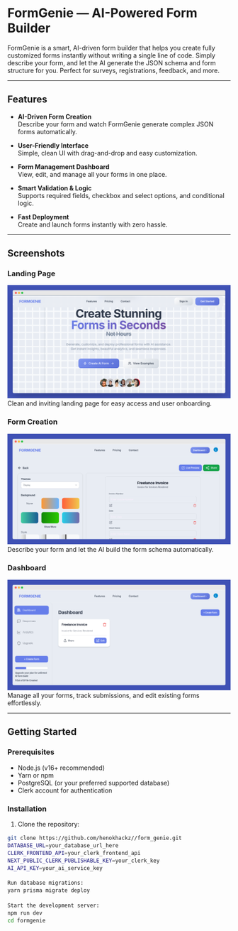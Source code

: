 # FormGenie — AI-Powered Form Builder

FormGenie is a smart, AI-driven form builder that helps you create fully customized forms instantly without writing a single line of code. Simply describe your form, and let the AI generate the JSON schema and form structure for you. Perfect for surveys, registrations, feedback, and more.

---

## Features

- **AI-Driven Form Creation**  
  Describe your form and watch FormGenie generate complex JSON forms automatically.

- **User-Friendly Interface**  
  Simple, clean UI with drag-and-drop and easy customization.

- **Form Management Dashboard**  
  View, edit, and manage all your forms in one place.

- **Smart Validation & Logic**  
  Supports required fields, checkbox and select options, and conditional logic.

- **Fast Deployment**  
  Create and launch forms instantly with zero hassle.

---

## Screenshots

### Landing Page  
![Landing Page](./landingpage.png)  
Clean and inviting landing page for easy access and user onboarding.

### Form Creation  
![Form Creation](./form.png)  
Describe your form and let the AI build the form schema automatically.

### Dashboard  
![Dashboard](./dashboard.png)  
Manage all your forms, track submissions, and edit existing forms effortlessly.

---

## Getting Started

### Prerequisites

- Node.js (v16+ recommended)
- Yarn or npm
- PostgreSQL (or your preferred supported database)
- Clerk account for authentication

### Installation

1. Clone the repository:

```bash
git clone https://github.com/henokhackz//form_genie.git
DATABASE_URL=your_database_url_here
CLERK_FRONTEND_API=your_clerk_frontend_api
NEXT_PUBLIC_CLERK_PUBLISHABLE_KEY=your_clerk_key
AI_API_KEY=your_ai_service_key

Run database migrations:
yarn prisma migrate deploy

Start the development server:
npm run dev
cd formgenie
